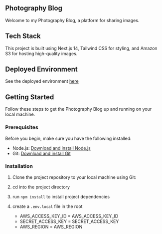 ## Photography Blog

Welcome to my Photography Blog, a platform for sharing images.

## Tech Stack

This project is built using Next.js 14, Tailwind CSS for styling, and Amazon S3 for hosting high-quality images.

## Deployed Environment

See the deployed environment [here](https://photography-steel.vercel.app/)

## Getting Started

Follow these steps to get the Photography Blog up and running on your local machine.

### Prerequisites

Before you begin, make sure you have the following installed:

- Node.js: [Download and install Node.js](https://nodejs.org/)
- Git: [Download and install Git](https://git-scm.com/)

### Installation

1. Clone the project repository to your local machine using Git:
2. cd into the project directory
3. run  `npm install`  to install project dependencies
4. create a  `.env.local`  file in the root

   - AWS_ACCESS_KEY_ID = AWS_ACCESS_KEY_ID
   - SECRET_ACCESS_KEY = SECRET_ACCESS_KEY
   - AWS_REGION = AWS_REGION
